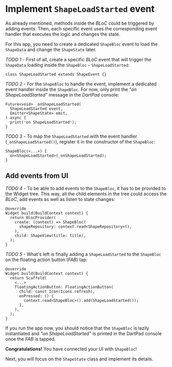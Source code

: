 # Implement `ShapeLoadStarted` event

As already mentioned, methods inside the _BLoC_ could be triggered by adding events. Then, each specific event uses the corresponding event handler that executes the logic and changes the state.

For this app, you need to create a dedicated `ShapeBloc` event to load the `ShapeData` and change the `ShapeState` later.

_TODO 1_ - First of all, create a specific _BLoC_ event that will trigger the `ShapeData` loading inside the `ShapeBloc` - `ShapeLoadStarted`:

```
class ShapeLoadStarted extends ShapeEvent {}
```

_TODO 2_ - For the `ShapeBloc` to handle the event, implement a dedicated event handler inside the `ShapeBloc`. For now, only print the _"on ShapeLoadStarted"_ message in the _DartPad_ console:

```
Future<void> _onShapeLoadStarted(
  ShapeLoadStarted event,
  Emitter<ShapeState> emit,
) async {
  print('on ShapeLoadStarted');
}
```

_TODO 3_ - To map the `ShapeLoadStarted` with the event handler (`_onShapeLoadStarted()`), register it in the constructor of the `ShapeBloc`:

```
ShapeBloc(<...>) {
  on<ShapeLoadStarted>(_onShapeLoadStarted);
}
```

## Add events from UI

_TODO 4_ - To be able to add events to the `ShapeBloc`, it has to be provided to the Widget tree. This way, all the child elements in the tree could access the _BLoC_, add events as well as listen to state changes:

```
@override
Widget build(BuildContext context) {
  return BlocProvider(
    create: (context) => ShapeBloc(
      shapeRepository: context.read<ShapeRepository>(),
    ),
    child: ShapeView(title: title),
  );
}
```

_TODO 5_ - What's left is finally adding a `ShapeLoadStarted` to the `ShapeBloc` on the floating action button (_FAB_) tap:

```
@override
Widget build(BuildContext context) {
  return Scaffold(
    <...>
    floatingActionButton: FloatingActionButton(
      child: const Icon(Icons.refresh),
      onPressed: () {
        context.read<ShapeBloc>().add(ShapeLoadStarted());
      },
    ),
  );
}
```

If you run the app now, you should notice that the `ShapeBloc` is lazily instantiated and _"on ShapeLoadStarted"_ is printed in the DartPad console once the _FAB_ is tapped.

**Congratulations!** You have connected your UI with `ShapeBloc`!

Next, you will focus on the `ShapeState` class and implement its details.

<img alt="Google Analytics" src="https://www.google-analytics.com/collect?v=1&cid=1&t=pageview&ec=workshop&ea=open&dp=%3Fwebserver%3Dhttps%3A%2F%2Fdartpad-ws-segmented-state.web.app%23Step4&dt=implement_load_event&tid=UA-226953365-1" style="width: 1px; height: 1px"/>
